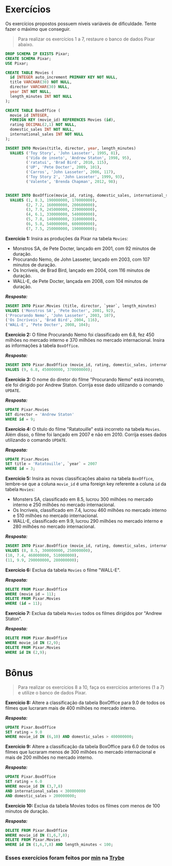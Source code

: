 # Exercícios

Os exercícios propostos possuem níveis variáveis de dificuldade. Tente fazer o máximo que conseguir.

> Para realizar os exercícios 1 a 7, restaure o banco de dados Pixar abaixo.

```SQL
DROP SCHEMA IF EXISTS Pixar;
CREATE SCHEMA Pixar;
USE Pixar;

CREATE TABLE Movies (
  id INTEGER auto_increment PRIMARY KEY NOT NULL,
  title VARCHAR(30) NOT NULL,
  director VARCHAR(30) NULL,
  year INT NOT NULL,
  length_minutes INT NOT NULL
);

CREATE TABLE BoxOffice (
  movie_id INTEGER,
  FOREIGN KEY (movie_id) REFERENCES Movies (id),
  rating DECIMAL(2,1) NOT NULL,
  domestic_sales INT NOT NULL,
  international_sales INT NOT NULL
);

INSERT INTO Movies(title, director, year, length_minutes)
  VALUES ('Toy Story', 'John Lasseter', 1995, 81),
         ('Vida de inseto', 'Andrew Staton', 1998, 95),
         ('ratatui', 'Brad Bird', 2010, 115),
         ('UP', 'Pete Docter', 2009, 101),
         ('Carros', 'John Lasseter', 2006, 117),
         ('Toy Story 2', 'John Lasseter', 1999, 93),
         ('Valente', 'Brenda Chapman', 2012, 98);


INSERT INTO BoxOffice(movie_id, rating, domestic_sales, international_sales)
  VALUES (1, 8.3, 190000000, 170000000),
         (2, 7.2, 160000000, 200600000),
         (3, 7.9, 245000000, 239000000),
         (4, 6.1, 330000000, 540000000),
         (5, 7.8, 140000000, 310000000),
         (6, 5.8, 540000000, 600000000),
         (7, 7.5, 250000000, 190000000);
```

__Exercício 1:__ Insira as produções da Pixar na tabela `Movies`:
   * Monstros SA, de Pete Docter, lançado em 2001, com 92 minutos de duração.
   * Procurando Nemo, de John Lasseter, lançado em 2003, com 107 minutos de duração.
   * Os Incríveis, de Brad Bird, lançado em 2004, com 116 minutos de duração.
   * WALL-E, de Pete Docter, lançada em 2008, com 104 minutos de duração.

   __*Resposta:*__
   ```SQL
   INSERT INTO Pixar.Movies (title, director, `year`, length_minutes)
   VALUES ('Monstros SA', 'Pete Docter', 2001, 92),
   ('Procurando Nemo', 'John Lasseter', 2003, 107),
   ('Os Incríveis', 'Brad Bird', 2004, 116),
   ('WALL-E', 'Pete Docter', 2008, 104);
   ```

__Exercício 2:__ O filme Procurando Nemo foi classificado em 6.8, fez 450 milhões no mercado interno e 370 milhões no mercado internacional. Insira as informações à tabela `BoxOffice`.

   __*Resposta:*__
   ```SQL
   INSERT INTO Pixar.BoxOffice (movie_id, rating, domestic_sales, international_sales)
   VALUES (9, 6.8, 450000000, 370000000);
   ```

__Exercício 3:__ O nome do diretor do filme "Procurando Nemo" está incorreto, ele foi dirigido por Andrew Staton. Corrija esse dado utilizando o comando `UPDATE`.

   __*Resposta:*__
   ```SQL
   UPDATE Pixar.Movies
   SET director = 'Andrew Staton'
   WHERE id = 9;
   ```

__Exercício 4:__ O título do filme "Ratatouille" está incorreto na tabela `Movies`. Além disso, o filme foi lançado em 2007 e não em 2010. Corrija esses dados utilizando o comando `UPDATE`.

   __*Resposta:*__
   ```SQL
   UPDATE Pixar.Movies
   SET title = 'Ratatouille', `year` = 2007
   WHERE id = 3;
   ```

__Exercício 5:__ Insira as novas classificações abaixo na tabela `BoxOffice`, lembre-se que a coluna `movie_id` é uma foreign key referente a coluna `id` da tabela `Movies`:
   * Monsters SA, classificado em 8.5, lucrou 300 milhões no mercado interno e 250 milhões no mercado internacional.
   * Os Incríveis, classificado em 7.4, lucrou 460 milhões no mercado interno e 510 milhões no mercado internacional.
   * WALL-E, classificado em 9.9, lucrou 290 milhões no mercado interno e 280 milhões no mercado internacional.

   __*Resposta:*__
   ```SQL
   INSERT INTO Pixar.BoxOffice (movie_id, rating, domestic_sales, international_sales)
   VALUES (8, 8.5, 300000000, 250000000),
   (10, 7.4, 460000000, 510000000),
   (11, 9.9, 290000000, 280000000);
   ```

__Exercício 6:__ Exclua da tabela `Movies` o filme "WALL-E".

   __*Resposta:*__
   ```SQL
   DELETE FROM Pixar.BoxOffice
   WHERE (movie_id = 11);
   DELETE FROM Pixar.Movies
   WHERE (id = 11);
   ```

__Exercício 7:__ Exclua da tabela `Movies` todos os filmes dirigidos por "Andrew Staton".

   __*Resposta:*__
   ```SQL
   DELETE FROM Pixar.BoxOffice
   WHERE movie_id IN (2,9);
   DELETE FROM Pixar.Movies
   WHERE id IN (2,9);
   ```

# Bônus

> Para realizar os exercícios 8 a 10, faça os exercícios anteriores (1 a 7) e utilize o banco de dados Pixar.

__Exercício 8:__ Altere a classificação da tabela BoxOffice para 9.0 de todos os filmes que lucraram mais de 400 milhões no mercado interno.

   __*Resposta:*__
   ```SQL
   UPDATE Pixar.BoxOffice
   SET rating = 9.0
   WHERE movie_id IN (6,10) AND domestic_sales > 400000000;
   ```

__Exercício 9:__ Altere a classificação da tabela BoxOffice para 6.0 de todos os filmes que lucraram menos de 300 milhões no mercado internacional e mais de 200 milhões no mercado interno.

   __*Resposta:*__
   ```SQL
   UPDATE Pixar.BoxOffice
   SET rating = 6.0
   WHERE movie_id IN (3,7,8)
   AND international_sales < 300000000
   AND domestic_sales > 200000000;
   ```

__Exercício 10:__ Exclua da tabela Movies todos os filmes com menos de 100 minutos de duração.

   __*Resposta:*__
   ```SQL
   DELETE FROM Pixar.BoxOffice
   WHERE movie_id IN (1,6,7,8);
   DELETE FROM Pixar.Movies
   WHERE id IN (1,6,7,8) AND length_minutes < 100;
   ```

### Esses exercícios foram feitos por [min](https://www.linkedin.com/in/jonathan-r-andrade/) na [Trybe](https://www.betrybe.com/)

